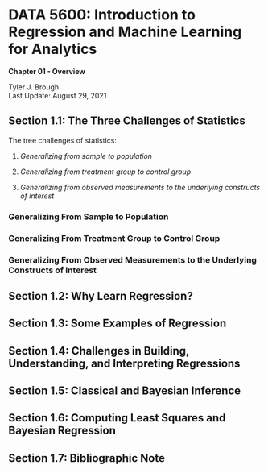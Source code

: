<!--

---
jupyter:
  jupytext:
    formats: ipynb,md
    hide_notebook_metadata: true
    text_representation:
      extension: .md
      format_name: markdown
      format_version: '1.2'
      jupytext_version: 1.6.0
  kernelspec:
    display_name: Python 3
    language: python
    name: python3
---

-->

<!-- #region slideshow={"slide_type": "slide"} -->
# DATA 5600: Introduction to Regression and Machine Learning for Analytics <br>

__Chapter 01 - Overview__ <br>

Tyler J. Brough <br>
Last Update: August 29, 2021 <br>

<!-- #endregion -->


<!-- #region slideshow={"slide_type": "slide"} tags=[] -->
## Section 1.1: The Three Challenges of Statistics
<!-- #endregion -->


<!-- #region slideshow={"slide_type": "subslide"} -->
The tree challenges of statistics: 

1. _Generalizing from sample to population_

2. _Generalizing from treatment group to control group_

3. _Generalizing from observed measurements to the underlying constructs of interest_
<!-- #endregion -->


<!-- #region slideshow={'slide_type": "subslide"} -->
### Generalizing From Sample to Population

<!-- #endregion -->


<!-- #region slideshow={'slide_type": "subslide"} -->
### Generalizing From Treatment Group to Control Group 

<!-- #endregion -->


<!-- #region slideshow={'slide_type": "subslide"} -->
### Generalizing From Observed Measurements to the Underlying Constructs of Interest 

<!-- #endregion -->


<!--- #region slideshow={'slide_type": "slide"} -->
## Section 1.2: Why Learn Regression?

<!-- #endregion -->



<!--- #region slideshow={'slide_type": "slide"} -->
## Section 1.3: Some Examples of Regression

<!-- #endregion -->


<!--- #region slideshow={'slide_type": "slide"} -->
## Section 1.4: Challenges in Building, Understanding, and Interpreting Regressions

<!-- #endregion -->


<!--- #region slideshow={'slide_type": "slide"} -->
## Section 1.5: Classical and Bayesian Inference

<!-- #endregion -->


<!--- #region slideshow={'slide_type": "slide"} -->
## Section 1.6: Computing Least Squares and Bayesian Regression

<!-- #endregion -->


<!--- #region slideshow={'slide_type": "slide"} -->
## Section 1.7: Bibliographic Note
<!-- #endregion -->



<!--- #region slideshow={'slide_type": "slide"} -->

<!-- #endregion -->